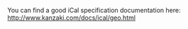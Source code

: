 You can find a good iCal specification documentation here:
http://www.kanzaki.com/docs/ical/geo.html
